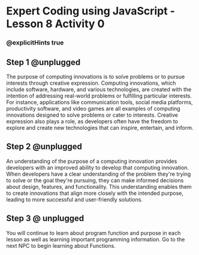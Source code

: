 # Expert Coding using JavaScript - Lesson 8 Activity 0
### @explicitHints true

## Step 1 @unplugged

The purpose of computing innovations is to solve problems or to pursue interests through creative expression.
Computing innovations, which include software, hardware, and various technologies, are created with the intention of addressing real-world problems or fulfilling particular interests. For instance, applications like communication tools, social media platforms, productivity software, and video games are all examples of computing innovations designed to solve problems or cater to interests. Creative expression also plays a role, as developers often have the freedom to explore and create new technologies that can inspire, entertain, and inform.

## Step 2 @unplugged
An understanding of the purpose of a computing innovation provides developers with an improved ability to develop that computing innovation.
When developers have a clear understanding of the problem they're trying to solve or the goal they're pursuing, they can make informed decisions about design, features, and functionality. This understanding enables them to create innovations that align more closely with the intended purpose, leading to more successful and user-friendly solutions.

## Step 3 @ unplugged

You will continue to learn about program function and purpose in each lesson as well as learning important programming information. 
Go to the next NPC to begin learning about Functions. 